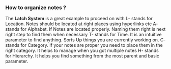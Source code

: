 ### How to organize notes ?

The **Latch System** is a great example to proceed on with 
L- stands for Location. Notes should be located at right places using hyperlinks etc
A- stands for Alphabet. If Notes are located properly. Naming them right is next right step to find them when necessary
T- stands for Time. It is an intuitive parameter to find anything. Sorts Up things you  are currently working on.
C- stands for Category. If your notes are proper you need to place them in the right category. It helps to manage when you got multiple notes 
H- stands for Hierarchy. It helps you find something from the most parent and basic parameter.